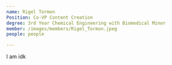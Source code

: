 ```yaml
---
name: Rigel Tormon
Position: Co-VP Content Creation
degree: 3rd Year Chemical Engineering with Biomedical Minor
member: /images/members/Rigel_Tormon.jpeg
people: people

---
```

I am idk
